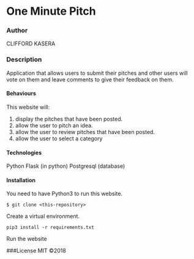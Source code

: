 # One Minute Pitch

### Author
CLIFFORD KASERA

### Description
Application that allows users to submit their pitches and other users will vote on them and leave comments to give their feedback on them.

#### Behaviours
This website will:
1. display the pitches that have been posted.
2. allow the user to pitch an idea.
3. allow the user to review pitches that have been posted.
4. allow the user to select a category

#### Technologies
Python
Flask (in python)
Postgresql (database)

#### Installation
You need to have Python3 to run this website.

 `$ git clone <this-repository>`
 
 Create a virtual environment.
 
 `pip3 install -r requirements.txt`

Run the website



###License
MIT ©2018